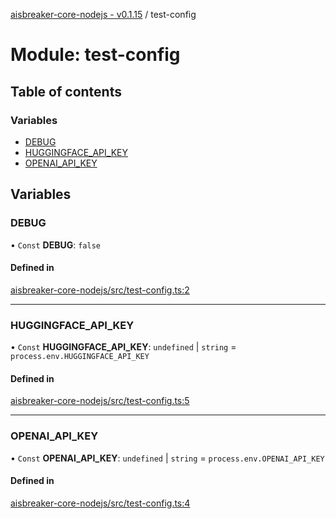 [aisbreaker-core-nodejs - v0.1.15](../README.md) / test-config

# Module: test-config

## Table of contents

### Variables

- [DEBUG](test_config.md#debug)
- [HUGGINGFACE\_API\_KEY](test_config.md#huggingface_api_key)
- [OPENAI\_API\_KEY](test_config.md#openai_api_key)

## Variables

### DEBUG

• `Const` **DEBUG**: ``false``

#### Defined in

[aisbreaker-core-nodejs/src/test-config.ts:2](https://github.com/aisbreaker/aisbreaker-js/blob/develop/packages/aisbreaker-core-nodejs/src/test-config.ts#L2)

___

### HUGGINGFACE\_API\_KEY

• `Const` **HUGGINGFACE\_API\_KEY**: `undefined` \| `string` = `process.env.HUGGINGFACE_API_KEY`

#### Defined in

[aisbreaker-core-nodejs/src/test-config.ts:5](https://github.com/aisbreaker/aisbreaker-js/blob/develop/packages/aisbreaker-core-nodejs/src/test-config.ts#L5)

___

### OPENAI\_API\_KEY

• `Const` **OPENAI\_API\_KEY**: `undefined` \| `string` = `process.env.OPENAI_API_KEY`

#### Defined in

[aisbreaker-core-nodejs/src/test-config.ts:4](https://github.com/aisbreaker/aisbreaker-js/blob/develop/packages/aisbreaker-core-nodejs/src/test-config.ts#L4)
